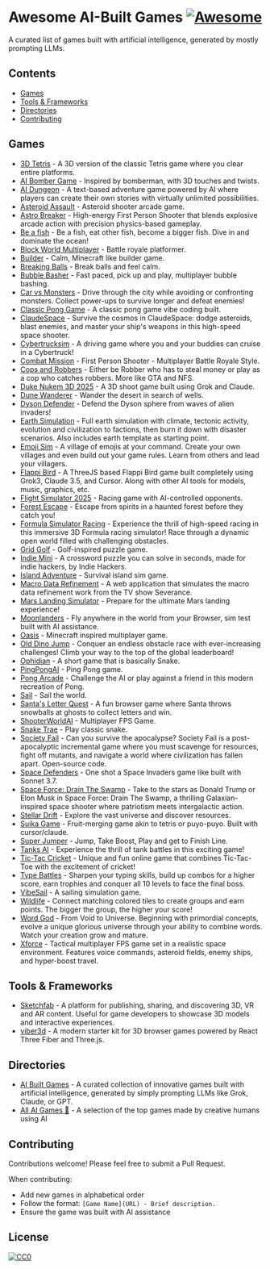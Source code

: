 # Awesome AI-Built Games [![Awesome](https://awesome.re/badge.svg)](https://awesome.re)

A curated list of games built with artificial intelligence, generated by mostly prompting LLMs.

## Contents

- [Games](#games)
- [Tools & Frameworks](#tools-frameworks)
- [Directories](#directories)
- [Contributing](#contributing)

## Games

- [3D Tetris](https://3d-tetris-platforms.lovable.app/) - A 3D version of the classic Tetris game where you clear entire platforms.
- [AI Bomber Game](https://ai-bomber-game.vercel.app/) - Inspired by bomberman, with 3D touches and twists.
- [AI Dungeon](https://play.aidungeon.io/) - A text-based adventure game powered by AI where players can create their own stories with virtually unlimited possibilities.
- [Asteroid Assault](https://asteroid-assault.vercel.app/) - Asteroid shooter arcade game.
- [Astro Breaker](https://astro-breaker.vercel.app/) - High-energy First Person Shooter that blends explosive arcade action with precision physics-based gameplay.
- [Be a fish](https://www.be-a-fish.com/) - Be a fish, eat other fish, become a bigger fish. Dive in and dominate the ocean!
- [Block World Multiplayer](https://block-world-frontend-production.up.railway.app/) - Battle royale platformer.
- [Builder](https://builder-game.vercel.app/) - Calm, Minecraft like builder game.
- [Breaking Balls](https://breaking-balls.vercel.app/) - Break balls and feel calm.
- [Bubble Basher](https://bubblebasher.com) - Fast paced, pick up and play, multiplayer bubble bashing.
- [Car vs Monsters](https://3d-racer.netlify.app/) - Drive through the city while avoiding or confronting monsters. Collect power-ups to survive longer and defeat enemies!
- [Classic Pong Game](https://maekitgames.com/pong) - A classic pong game vibe coding built.
- [ClaudeSpace](https://ladegeraet.github.io/claudespace/) - Survive the cosmos in ClaudeSpace: dodge asteroids, blast enemies, and master your ship's weapons in this high-speed space shooter.
- [Cybertrucksim](https://cybertrucksim.vercel.app/) - A driving game where you and your buddies can cruise in a Cybertruck!
- [Combat Mission](https://combat-mission.vercel.app/) - First Person Shooter - Multiplayer Battle Royale Style.
- [Cops and Robbers](https://cops-and-robbers.vercel.app/) - Either be Robber who has to steal money or play as a cop who catches robbers. More like GTA and NFS.
- [Duke Nukem 3D 2025](https://duke.jobboardsearch.com/) - A 3D shoot game built using Grok and Claude.
- [Dune Wanderer](https://dune-wanderer.vercel.app/) - Wander the desert in search of wells.
- [Dyson Defender](https://dyson-defender.vercel.app/) - Defend the Dyson sphere from waves of alien invaders!
- [Earth Simulation](https://o3-experiments-nextjs.fly.dev/earth) - Full earth simulation with climate, tectonic activity, evolution and civilization to factions, then burn it down with disaster scenarios. Also includes earth template as starting point.
- [Emoji Sim](https://emojisim.com/) - A village of emojis at your command. Create your own villages and even build out your game rules. Learn from others and lead your villagers.
- [Flappi Bird](https://flappi-bird.vercel.app/) - A ThreeJS based Flappi Bird game built completely using Grok3, Claude 3.5, and Cursor. Along with other AI tools for models, music, graphics, etc.
- [Flight Simulator 2025](https://fly.pieter.com/) - Racing game with AI-controlled opponents.
- [Forest Escape](https://www.escape.alexandre-grisey.fr/) - Escape from spirits in a haunted forest before they catch you!
- [Formula Simulator Racing](https://formula-simulator-racing.vercel.app/) - Experience the thrill of high-speed racing in this immersive 3D Formula racing simulator! Race through a dynamic open world filled with challenging obstacles.
- [Grid Golf](https://gridgolf.netlify.app/) - Golf-inspired puzzle game.
- [Indie Mini](https://www.indiehackers.com/indie-mini/daily) - A crossword puzzle you can solve in seconds, made for indie hackers, by Indie Hackers.
- [Island Adventure](https://ja.sperdeboer.nl/island/) - Survival island sim game.
- [Macro Data Refinement](https://macro-data-refinement-five.vercel.app/) - A web application that simulates the macro data refinement work from the TV show Severance.
- [Mars Landing Simulator](https://marslanding.vercel.app/) - Prepare for the ultimate Mars landing experience!
- [Moonlanders](https://m.moonlanders.net/) - Fly anywhere in the world from your Browser, sim test built with AI assistance.
- [Oasis](https://oasis.decart.ai/) - Minecraft inspired multiplayer game.
- [Old Dino Jump](https://allaigames.com/dino) - Conquer an endless obstacle race with ever-increasing challenges! Climb your way to the top of the global leaderboard!
- [Ophidian](https://ophidian-game.vercel.app/) - A short game that is basically Snake.
- [PingPongAI](https://pingpongai.vercel.app/) - Ping Pong game.
- [Pong Arcade](https://www.pongarcade.com/) - Challenge the AI or play against a friend in this modern recreation of Pong.
- [Sail](https://nmanzini.github.io/sail/) - Sail the world.
- [Santa's Letter Quest](https://santas-letter-quest.vercel.app/) - A fun browser game where Santa throws snowballs at ghosts to collect letters and win.
- [ShooterWorldAI](https://shooterworldai.com/) - Multiplayer FPS Game.
- [Snake Trae](https://snake-trae.vercel.app/) - Play classic snake.
- [Society Fail](https://society.fail/) - Can you survive the apocalypse? Society Fail is a post-apocalyptic incremental game where you must scavenge for resources, fight off mutants, and navigate a world where civilization has fallen apart. Open-source code.
- [Space Defenders](https://jasonleow.com/space-defenders/) - One shot a Space Invaders game like built with Sonnet 3.7.
- [Space Force: Drain The Swamp](https://space-force-drain-the-swamp.vercel.app/) - Take to the stars as Donald Trump or Elon Musk in Space Force: Drain The Swamp, a thrilling Galaxian-inspired space shooter where patriotism meets intergalactic action.
- [Stellar Drift](https://stellar-drift.web.app/) - Explore the vast universe and discover resources.
- [Suika Game](https://suika-game.vercel.app/) - Fruit-merging game akin to tetris or puyo-puyo. Built with cursor/claude.
- [Super Jumper](https://super-jumper-game.web.app/) - Jump, Take Boost, Play and get to Finish Line.
- [Tanks AI](https://tanksai.com/) - Experience the thrill of tank battles in this exciting game!
- [Tic-Tac Cricket](https://tictaccricket.netlify.app/) - Unique and fun online game that combines Tic-Tac-Toe with the excitement of cricket!
- [Type Battles](https://www.typebattles.com/) - Sharpen your typing skills, build up combos for a higher score, earn trophies and conquer all 10 levels to face the final boss.
- [VibeSail](https://vibesail.com/) - A sailing simulation game.
- [Wildlife](https://wildlife-game.vercel.app/) - Connect matching colored tiles to create groups and earn points. The bigger the group, the higher your score!
- [Word God](https://www.experimentswithai.com/word-god-mindfulness-game.html) - From Void to Universe. Beginning with primordial concepts, evolve a unique glorious universe through your ability to combine words. Watch your creation grow and mature.
- [Xforce](https://www.xforce.live) - Tactical multiplayer FPS game set in a realistic space environment. Features voice commands, asteroid fields, enemy ships, and hyper-boost travel.

## Tools & Frameworks

- [Sketchfab](https://sketchfab.com/) - A platform for publishing, sharing, and discovering 3D, VR and AR content. Useful for game developers to showcase 3D models and interactive experiences.
- [viber3d](https://github.com/instructa/viber3d) - A modern starter kit for 3D browser games powered by React Three Fiber and Three.js.

## Directories

- [AI Built Games](https://aibuiltgames.com/) - A curated collection of innovative games built with artificial intelligence, generated by simply prompting LLMs like Grok, Claude, or GPT.
- [All AI Games 👾](https://allaigames.com) - A selection of the top games made by creative humans using AI

## Contributing

Contributions welcome! Please feel free to submit a Pull Request.

When contributing:
- Add new games in alphabetical order
- Follow the format: `[Game Name](URL) - Brief description.`
- Ensure the game was built with AI assistance

## License

[![CC0](https://licensebuttons.net/p/zero/1.0/88x31.png)](https://creativecommons.org/publicdomain/zero/1.0/)

